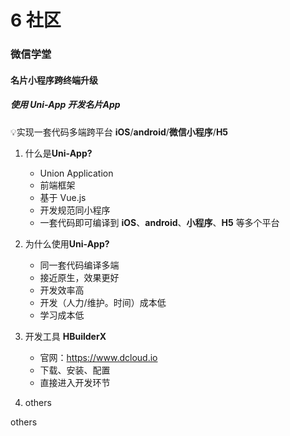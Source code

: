 # 6 社区

### 微信学堂

#### 名片小程序跨终端升级

##### 使用 **Uni-App** 开发名片App

💡实现一套代码多端跨平台 **iOS**/**android**/**微信小程序**/**H5**

1. 什么是**Uni-App?**
   * Union Application
   * 前端框架
   * 基于 Vue.js
   * 开发规范同小程序
   * 一套代码即可编译到 **iOS**、**android**、**小程序**、**H5** 等多个平台

2. 为什么使用**Uni-App?**
   * 同一套代码编译多端
   * 接近原生，效果更好
   * 开发效率高
   * 开发（人力/维护。时间）成本低
   * 学习成本低
3. 开发工具 **HBuilderX**
   * 官网：https://www.dcloud.io
   * 下载、安装、配置
   * 直接进入开发环节
4. others

others
